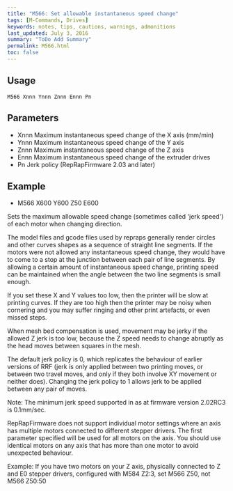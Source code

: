 ```yaml
---
title: "M566: Set allowable instantaneous speed change" 
tags: [M-Commands, Drives]
keywords: notes, tips, cautions, warnings, admonitions
last_updated: July 3, 2016
summary: "ToDo Add Summary"
permalink: M566.html
toc: false
---
```


## Usage ##
```
M566 Xnnn Ynnn Znnn Ennn Pn
```

## Parameters ##

+ Xnnn Maximum instantaneous speed change of the X axis (mm/min)
+ Ynnn Maximum instantaneous speed change of the Y axis
+ Znnn Maximum instantaneous speed change of the Z axis
+ Ennn Maximum instantaneous speed change of the extruder drives
+ Pn Jerk policy (RepRapFirmware 2.03 and later)

## Example ##

+ M566 X600 Y600 Z50 E600

Sets the maximum allowable speed change (sometimes called 'jerk speed') of each motor when changing direction.

The model files and gcode files used by repraps generally render circles and other curves shapes as a sequence of straight line segments. If the motors were not allowed any instantaneous speed change, they would have to come to a stop at the junction between each pair of line segments. By allowing a certain amount of instantaneous speed change, printing speed can be maintained when the angle between the two line segments is small enough.

If you set these X and Y values too low, then the printer will be slow at printing curves. If they are too high then the printer may be noisy when cornering and you may suffer ringing and other print artefacts, or even missed steps.

When mesh bed compensation is used, movement may be jerky if the allowed Z jerk is too low, because the Z speed needs to change abruptly as the head moves between squares in the mesh.

The default jerk policy is 0, which replicates the behaviour of earlier versions of RRF (jerk is only applied between two printing moves, or between two travel moves, and only if they both involve XY movement or neither does). Changing the jerk policy to 1 allows jerk to be applied between any pair of moves.

Note: The minimum jerk speed supported in as at firmware version 2.02RC3 is 0.1mm/sec.

RepRapFirmware does not support individual motor settings where an axis has multiple motors connected to different stepper drivers. The first parameter specified will be used for all motors on the axis. You should use identical motors on any axis that has more than one motor to avoid unexpected behaviour.

Example: If you have two motors on your Z axis, physically connected to Z and E0 stepper drivers, configured with M584 Z2:3, set M566 Z50, not M566 Z50:50
